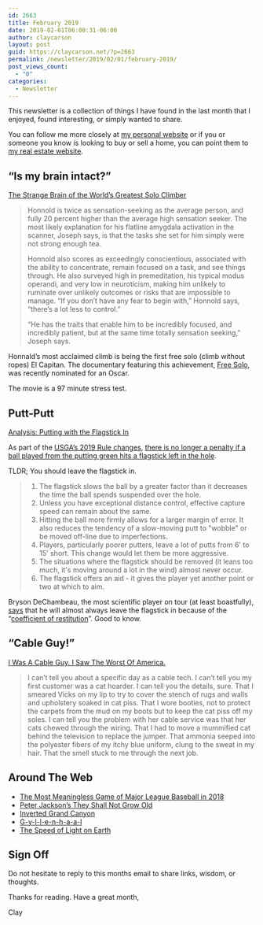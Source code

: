 ```yaml
---
id: 2663
title: February 2019
date: 2019-02-01T06:00:31-06:00
author: claycarson
layout: post
guid: https://claycarson.net/?p=2663
permalink: /newsletter/2019/02/01/february-2019/
post_views_count:
  - "0"
categories:
  - Newsletter
---
```

This newsletter is a collection of things I have found in the last month that I enjoyed, found interesting, or simply wanted to share.

You can follow me more closely at <a href="http://claycarson.net" title="Personal Website">my personal website</a> or if you or someone you know is looking to buy or sell a home, you can point them to <a href="http://claycarson.com" title="Business Website ">my real estate website</a>.

<h2>“Is my brain intact?”</h2>

<a href="http://nautil.us/issue/61/coordinates/the-strange-brain-of-the-worlds-greatest-solo-climber-rp" title="The Strange Brain of the World’s Greatest Solo Climber">The Strange Brain of the World’s Greatest Solo Climber</a>

<blockquote>
  Honnold is twice as sensation-seeking as the average person, and fully 20 percent higher than the average high sensation seeker. The most likely explanation for his flatline amygdala activation in the scanner, Joseph says, is that the tasks she set for him simply were not strong enough tea.
  
  Honnold also scores as exceedingly conscientious, associated with the ability to concentrate, remain focused on a task, and see things through. He also surveyed high in premeditation, his typical modus operandi, and very low in neuroticism, making him unlikely to ruminate over unlikely outcomes or risks that are impossible to manage. “If you don’t have any fear to begin with,” Honnold says, “there’s a lot less to control.”
  
  “He has the traits that enable him to be incredibly focused, and incredibly patient, but at the same time totally sensation seeking,” Joseph says.
</blockquote>

Honnald’s most acclaimed climb is being the first free solo (climb without ropes) El Capitan. The documentary featuring this achievement, <a href="https://www.nationalgeographic.com/films/free-solo/" title="Free Solo">Free Solo</a>, was recently nominated for an Oscar.

The movie is a 97 minute stress test.

<h2>Putt-Putt</h2>

<a href="https://thesandtrap.com/forums/topic/93352-putting-with-the-flagstick-in/" title="Putting with the Flagstick In">Analysis: Putting with the Flagstick In</a>

As part of the <a href="https://www.usga.org/content/usga/home-page/rules-hub/rules-modernization/major-changes/major-changes.html" title="USGA's 2019 Rule Changes">USGA’s 2019 Rule changes</a>, <a href="https://www.usga.org/content/usga/home-page/rules-hub/rules-modernization/major-changes/ball-played-from-the-putting-green-hits-unattended-flagstick-in-hole.html" title="There is no longer a penalty if a ball played from the putting green hits a flagstick left in the hole">there is no longer a penalty if a ball played from the putting green hits a flagstick left in the hole</a>.

TLDR; You should leave the flagstick in.

<blockquote>
  <ol>
  <li>The flagstick slows the ball by a greater factor than it decreases the time the ball spends suspended over the hole.</li>
  <li>Unless you have exceptional distance control, effective capture speed can remain about the same.</li>
  <li>Hitting the ball more firmly allows for a larger margin of error. It also reduces the tendency of a slow-moving putt to "wobble" or be moved off-line due to imperfections.</li>
  <li>Players, particularly poorer putters, leave a lot of putts from 6' to 15' short. This change would let them be more aggressive.</li>
  <li>The situations where the flagstick should be removed (it leans too much, it's moving around a lot in the wind) almost never occur.</li>
  <li>The flagstick offers an aid - it gives the player yet another point or two at which to aim.</li>
  </ol>
</blockquote>

Bryson DeChambeau, the most scientific player on tour (at least boastfully), <a href="https://www.golfdigest.com/story/bryson-dechambeau-says-hell-putt-with-the-pin-in-next-year-most-of-the-time-because-science" title="says">says</a> that he will almost always leave the flagstick in because of the “<a href="https://en.wikipedia.org/wiki/Coefficient_of_restitution" title="Coefficient of Restitution">coefficient of restitution</a>”. Good to know.

<h2>“Cable Guy!”</h2>

<a href="https://www.huffingtonpost.com/entry/cable-tech-dick-cheney-sex-dungeon_us_5c0ea571e4b06484c9fd4c21" title="I Was A Cable Guy. I Saw The Worst Of America.">I Was A Cable Guy. I Saw The Worst Of America.</a>

<blockquote>
  I can’t tell you about a specific day as a cable tech. I can’t tell you my first customer was a cat hoarder. I can tell you the details, sure. That I smeared Vicks on my lip to try to cover the stench of rugs and walls and upholstery soaked in cat piss. That I wore booties, not to protect the carpets from the mud on my boots but to keep the cat piss off my soles. I can tell you the problem with her cable service was that her cats chewed through the wiring. That I had to move a mummified cat behind the television to replace the jumper. That ammonia seeped into the polyester fibers of my itchy blue uniform, clung to the sweat in my hair. That the smell stuck to me through the next job.
</blockquote>

<h2>Around The Web</h2>

<ul>
<li><a href="https://www.reddit.com/r/baseball/comments/ac6foj/oc_the_most_meaningless_game_of_2018/" title="Analysis: The Most Meaningless Game of Baseball in 2018">The Most Meaningless Game of Major League Baseball in 2018</a></li>
<li><a href="https://www.youtube.com/watch?v=IrabKK9Bhds" title="They Shall Not Grow Old">Peter Jackson’s They Shall Not Grow Old</a></li>
<li><a href="https://adventuresinmapping.com/2019/01/10/inverted-grand-canyon/" title="Inverted Grand Canyon">Inverted Grand Canyon</a></li>
<li><a href="https://twitter.com/HalfEatenScone/status/1084855992154640388">G-y-l-l-e-n-h-a-a-l</a></li>
<li><a href="https://www.youtube.com/watch?v=WJqg3B2_Kwc" title="The Speed of Light on Earth">The Speed of Light on Earth</a></li>
</ul>

<h2>Sign Off</h2>

Do not hesitate to reply to this months email to share links, wisdom, or thoughts.

Thanks for reading. Have a great month,

Clay